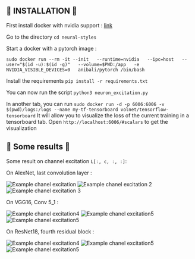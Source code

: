 ## :wrench: INSTALLATION :wrench:
First install docker with nvidia support : [link](https://github.com/NVIDIA/nvidia-docker)

Go to the directory 
`cd neural-styles`

Start a docker with a pytorch image :

`sudo docker run --rm -it --init   --runtime=nvidia   --ipc=host   --user="$(id -u):$(id -g)"   --volume=$PWD:/app   -e NVIDIA_VISIBLE_DEVICES=0   anibali/pytorch /bin/bash`

Install the requirements
`pip install -r requirements.txt`

You can now run the script
`python3 neuron_excitation.py`

In another tab, you can run
`sudo docker run -d -p 6006:6006 -v $(pwd)/logs:/logs --name my-tf-tensorboard volnet/tensorflow-tensorboard`
It will allow you to visualize the loss of the current training in a tensorboard tab. Open `http://localhost:6006/#scalars` to get the visualization


## :gem: Some results :gem:
Some result on channel excitation `L[:, c, :, :]`: 

On AlexNet, last convolution layer : 

![Example chanel excitation](images/LayerExcitationLoss_alexnet_1_34_2048_0.0005.jpg)
![Example chanel excitation 2](images/LayerExcitationLoss_alexnet_1_18_2048_0.0005.jpg)
![Example chanel excitation 3](images/LayerExcitationLoss_alexnet_1_15_2048_0.0005.jpg)

On VGG16, Conv 5_1 : 

![Example chanel excitation4](images/vgg16_conv_5_1-LayerExcitationLoss322+BatchDiversity-4-0.001-100-1024-0.jpg)
![Example chanel excitation5](images/vgg16_conv_5_1-LayerExcitationLoss396+BatchDiversity-4-0.001-100-1024-3.jpg)
![Example chanel excitation5](images/vgg16_conv_5_1-LayerExcitationLoss48+BatchDiversity-4-0.001-100-1024-3.jpg)

On ResNet18, fourth residual block : 

![Example chanel excitation4](images/resnet18_3-LayerExcitationLoss2+BatchDiversity-4-0.001-100-1024-2.jpg)
![Example chanel excitation5](images/resnet18_3-LayerExcitationLoss69+BatchDiversity-4-0.001-100-1024-3.jpg)
![Example chanel excitation5](images/resnet18_3-LayerExcitationLoss70+BatchDiversity-4-0.001-100-1024-1.jpg)

